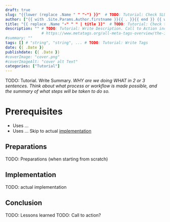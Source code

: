 ```yaml
---
draft: true
slug: "{{lower (replace .Name " " "-") }}"  # TODO: Tutorial: Check SLUG.
author: ["{{ with .Site.Params.Author.firstname }}{{ . }}{{ end }} {{ with .Site.Params.Author.lastname }}{{ . }}{{ end }}"]
title: "{{ replace .Name "-" " " | title }}"  # TODO: Tutorial: Check title. What is the page about in 60-64 characters?
description: "" # TODO: Tutorial: Write Description. Call to Action including Primary Keyword & Secondary Keyword in max 130 characters
                # https://www.metatags.org/all-meta-tags-overview/the-important-meta-tags/meta-name-description/
#summary: ""
tags: [] # "string", "string", ... # TODO: Tutorial: Write Tags
date: {{ .Date }}
publishdate: {{ .Date }}
#coverImage: "cover.png"
#coverImageAlt: "cover alt Text"
categories: ["Tutorial"]
---
```


TODO: Tutorial. Write Summary. 
_WHY are we doing WHAT in 2 or 3 sentences. Think about what process or workflow is made possible, and the summary of what steps will be taken to do so._

<!--more-->

# Prerequisites

- Uses ... 
- Uses ...
Skip to actual [implementation](#implementation)

## Preparations
TODO: Preparations (when starting from scratch)

## Implementation
TODO: actual implementation

## Conclusion
TODO: Lessons learned
TODO: Call to action? 